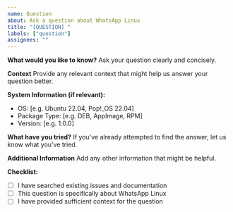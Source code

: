 ```yaml
---
name: Question
about: Ask a question about WhatsApp Linux
title: "[QUESTION] "
labels: ["question"]
assignees: ""
---
```


**What would you like to know?**
Ask your question clearly and concisely.

**Context**
Provide any relevant context that might help us answer your question better.

**System Information (if relevant):**

-   OS: [e.g. Ubuntu 22.04, Pop!_OS 22.04]
-   Package Type: [e.g. DEB, AppImage, RPM]
-   Version: [e.g. 1.0.0]

**What have you tried?**
If you've already attempted to find the answer, let us know what you've tried.

**Additional Information**
Add any other information that might be helpful.

**Checklist:**

-   [ ] I have searched existing issues and documentation
-   [ ] This question is specifically about WhatsApp Linux
-   [ ] I have provided sufficient context for the question
